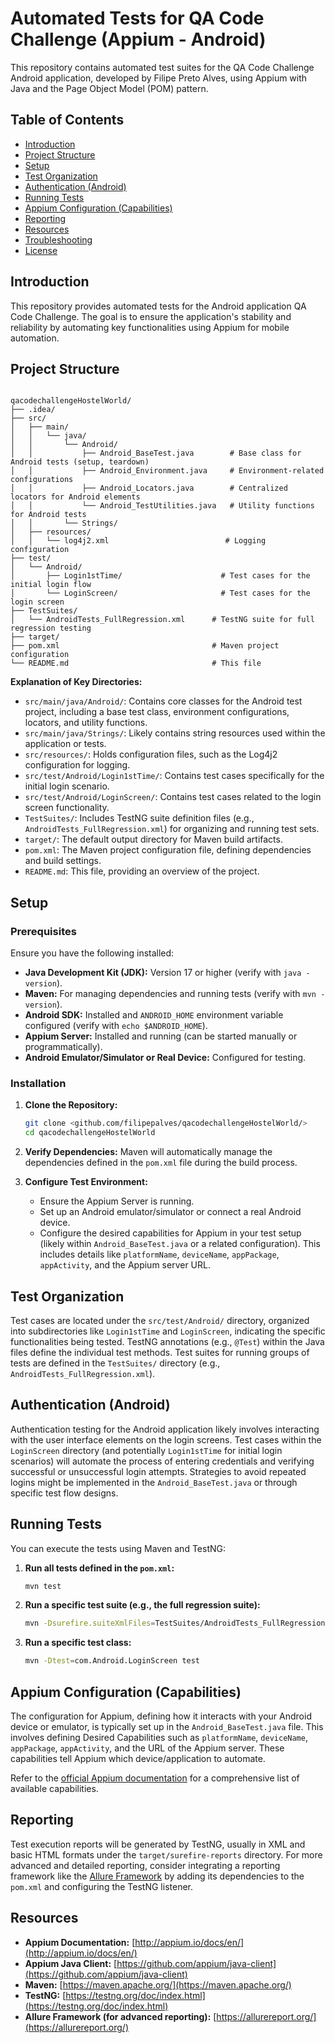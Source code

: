 # Automated Tests for QA Code Challenge (Appium - Android)

This repository contains automated test suites for the QA Code Challenge Android application, developed by Filipe Preto Alves, using Appium with Java and the Page Object Model (POM) pattern.

## Table of Contents

- [Introduction](#introduction)
- [Project Structure](#project-structure)
- [Setup](#setup)
- [Test Organization](#test-organization)
- [Authentication (Android)](#authentication-android)
- [Running Tests](#running-tests)
- [Appium Configuration (Capabilities)](#appium-configuration-capabilities)
- [Reporting](#reporting)
- [Resources](#resources)
- [Troubleshooting](#troubleshooting)
- [License](#license)

## Introduction

This repository provides automated tests for the Android application QA Code Challenge. The goal is to ensure the application's stability and reliability by automating key functionalities using Appium for mobile automation.

## Project Structure

```

qacodechallengeHostelWorld/
├── .idea/
├── src/
│   ├── main/
│   │   └── java/
│   │       └── Android/
│   │           ├── Android_BaseTest.java        # Base class for Android tests (setup, teardown)
│   │           ├── Android_Environment.java     # Environment-related configurations
│   │           ├── Android_Locators.java        # Centralized locators for Android elements
│   │           └── Android_TestUtilities.java   # Utility functions for Android tests
│   │       └── Strings/
│   ├── resources/
│   │   └── log4j2.xml                          # Logging configuration
├── test/
│   └── Android/
│       ├── Login1stTime/                      # Test cases for the initial login flow
│       └── LoginScreen/                       # Test cases for the login screen
├── TestSuites/
│   └── AndroidTests_FullRegression.xml      # TestNG suite for full regression testing
├── target/
├── pom.xml                                  # Maven project configuration
└── README.md                                # This file
```


**Explanation of Key Directories:**

* `src/main/java/Android/`: Contains core classes for the Android test project, including a base test class, environment configurations, locators, and utility functions.
* `src/main/java/Strings/`: Likely contains string resources used within the application or tests.
* `src/resources/`: Holds configuration files, such as the Log4j2 configuration for logging.
* `src/test/Android/Login1stTime/`: Contains test cases specifically for the initial login scenario.
* `src/test/Android/LoginScreen/`: Contains test cases related to the login screen functionality.
* `TestSuites/`: Includes TestNG suite definition files (e.g., `AndroidTests_FullRegression.xml`) for organizing and running test sets.
* `target/`: The default output directory for Maven build artifacts.
* `pom.xml`: The Maven project configuration file, defining dependencies and build settings.
* `README.md`: This file, providing an overview of the project.

## Setup

### Prerequisites

Ensure you have the following installed:

* **Java Development Kit (JDK):** Version 17 or higher (verify with `java -version`).
* **Maven:** For managing dependencies and running tests (verify with `mvn -version`).
* **Android SDK:** Installed and `ANDROID_HOME` environment variable configured (verify with `echo $ANDROID_HOME`).
* **Appium Server:** Installed and running (can be started manually or programmatically).
* **Android Emulator/Simulator or Real Device:** Configured for testing.

### Installation

1.  **Clone the Repository:**
    ```bash
    git clone <github.com/filipepalves/qacodechallengeHostelWorld/>
    cd qacodechallengeHostelWorld
    ```

2.  **Verify Dependencies:**
    Maven will automatically manage the dependencies defined in the `pom.xml` file during the build process.

3.  **Configure Test Environment:**
    * Ensure the Appium Server is running.
    * Set up an Android emulator/simulator or connect a real Android device.
    * Configure the desired capabilities for Appium in your test setup (likely within `Android_BaseTest.java` or a related configuration). This includes details like `platformName`, `deviceName`, `appPackage`, `appActivity`, and the Appium server URL.

## Test Organization

Test cases are located under the `src/test/Android/` directory, organized into subdirectories like `Login1stTime` and `LoginScreen`, indicating the specific functionalities being tested. TestNG annotations (e.g., `@Test`) within the Java files define the individual test methods. Test suites for running groups of tests are defined in the `TestSuites/` directory (e.g., `AndroidTests_FullRegression.xml`).

## Authentication (Android)

Authentication testing for the Android application likely involves interacting with the user interface elements on the login screens. Test cases within the `LoginScreen` directory (and potentially `Login1stTime` for initial login scenarios) will automate the process of entering credentials and verifying successful or unsuccessful login attempts. Strategies to avoid repeated logins might be implemented in the `Android_BaseTest.java` or through specific test flow designs.

## Running Tests

You can execute the tests using Maven and TestNG:

1.  **Run all tests defined in the `pom.xml`:**
    ```bash
    mvn test
    ```

2.  **Run a specific test suite (e.g., the full regression suite):**
    ```bash
    mvn -Dsurefire.suiteXmlFiles=TestSuites/AndroidTests_FullRegression.xml test
    ```

3.  **Run a specific test class:**
    ```bash
    mvn -Dtest=com.Android.LoginScreen test
    ```

## Appium Configuration (Capabilities)

The configuration for Appium, defining how it interacts with your Android device or emulator, is typically set up in the `Android_BaseTest.java` file. This involves defining Desired Capabilities such as `platformName`, `deviceName`, `appPackage`, `appActivity`, and the URL of the Appium server. These capabilities tell Appium which device/application to automate.

Refer to the [official Appium documentation](http://appium.io/docs/en/caps/) for a comprehensive list of available capabilities.

## Reporting

Test execution reports will be generated by TestNG, usually in XML and basic HTML formats under the `target/surefire-reports` directory. For more advanced and detailed reporting, consider integrating a reporting framework like the [Allure Framework](https://allurereport.org/) by adding its dependencies to the `pom.xml` and configuring the TestNG listener.

## Resources

* **Appium Documentation:** [http://appium.io/docs/en/](http://appium.io/docs/en/)
* **Appium Java Client:** [https://github.com/appium/java-client](https://github.com/appium/java-client)
* **Maven:** [https://maven.apache.org/](https://maven.apache.org/)
* **TestNG:** [https://testng.org/doc/index.html](https://testng.org/doc/index.html)
* **Allure Framework (for advanced reporting):** [https://allurereport.org/](https://allurereport.org/)
